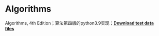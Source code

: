# Algorithms
Algorithms, 4th Edition；算法第四版的python3.9实现；[**Download test data files**](https://algs4.cs.princeton.edu/code/algs4-data.zip) 

